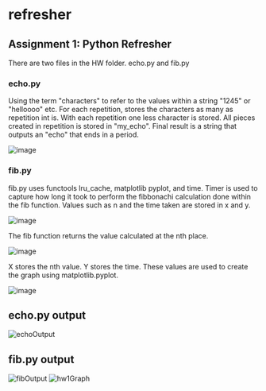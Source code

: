 # refresher
## Assignment 1: Python Refresher

There are two files in the HW folder. echo.py and fib.py

### echo.py
Using the term "characters" to refer to the values within a string "1245" or "helloooo" etc.
  For each repetition, stores the characters as many as repetition int is.
  With each repetition one less character is stored. All pieces created in repetition is stored in "my_echo".
  Final result is a string that outputs an "echo" that ends in a period.
  
  ![image](https://github.com/KyraEvjen/refresher/assets/156963640/46bf8666-c148-4209-bb11-04c30dd08d05)


### fib.py
  fib.py uses functools lru_cache, matplotlib pyplot, and time.
  Timer is used to capture how long it took to perform the fibbonachi calculation done within the fib function.
  Values such as n and the time taken are stored in x and y. 

  ![image](https://github.com/KyraEvjen/refresher/assets/156963640/96251678-8bde-4f4d-ad03-19efb1f5acf0)

  The fib function returns the value calculated at the nth place.

![image](https://github.com/KyraEvjen/refresher/assets/156963640/b4309656-93e7-4451-bef5-0f81c8cff263)

  
  X stores the nth value. Y stores the time. These values are used to create the graph using matplotlib.pyplot.

  ![image](https://github.com/KyraEvjen/refresher/assets/156963640/264b4a3f-a6e0-4120-bc2a-d40cff31f607)



## echo.py output

![echoOutput](https://github.com/KyraEvjen/refresher/assets/156963640/e214ca92-cd51-43f5-a1b5-5a4f8c4e7e07)

## fib.py output

![fibOutput](https://github.com/KyraEvjen/refresher/assets/156963640/38f8d6df-c2a0-44a4-b67a-6d5c21139649)
![hw1Graph](https://github.com/KyraEvjen/refresher/assets/156963640/10128ad4-8ba0-4978-a492-232f15fe3862)

